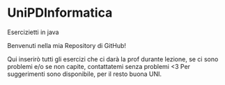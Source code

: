 # UniPDInformatica
Esercizietti in java

Benvenuti nella mia Repository di GitHub!

Qui inserirò tutti gli esercizi che ci darà la prof durante lezione, se ci sono problemi e/o se non capite, contattatemi senza problemi <3
Per suggerimenti sono disponibile, per il resto buona UNI.
